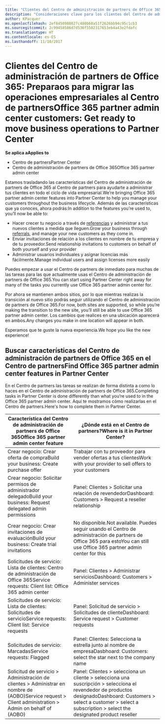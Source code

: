 ```yaml
---
title: "Clientes del Centro de administración de partners de Office 365: vuestras operaciones empresariales se están moviendo al Centro de partners| Centros de partners"
description: "Consideraciones clave para los clientes del Centro de administración de partners de Office 365 al migrar al Centro de partners"
author: KPacquer
ms.openlocfilehash: 2ef8450988027c480b60a51f2626bb94c95c1cb3
ms.sourcegitcommit: 2c99458586d7d536f5502317653eb4a43e2fdafc
ms.translationtype: HT
ms.contentlocale: es-ES
ms.lasthandoff: 11/10/2017
---
```

# <a name="office-365-partner-admin-center-customers-get-ready-to-move-business-operations-to-partner-center"></a><span data-ttu-id="c6b47-103">Clientes del Centro de administración de partners de Office 365: Preparaos para migrar las operaciones empresariales al Centro de partners</span><span class="sxs-lookup"><span data-stu-id="c6b47-103">Office 365 partner admin center customers: Get ready to move business operations to Partner Center</span></span>

**<span data-ttu-id="c6b47-104">Se aplica a</span><span class="sxs-lookup"><span data-stu-id="c6b47-104">Applies to</span></span>** 

- <span data-ttu-id="c6b47-105">Centro de partners</span><span class="sxs-lookup"><span data-stu-id="c6b47-105">Partner Center</span></span>
- <span data-ttu-id="c6b47-106">Centro de administración de partners de Office 365</span><span class="sxs-lookup"><span data-stu-id="c6b47-106">Office 365 partner admin center</span></span>

<span data-ttu-id="c6b47-107">Estamos trasladando las características del Centro de administración de partners de Office 365 al Centro de partners para ayudarte a administrar tus clientes en todo el ciclo de vida empresarial.</span><span class="sxs-lookup"><span data-stu-id="c6b47-107">We’re bringing Office 365 partner admin center features into Partner Center to help you manage your customers throughout the business lifecycle.</span></span> <span data-ttu-id="c6b47-108">Además de las características que ya conoces, ahora podrás:</span><span class="sxs-lookup"><span data-stu-id="c6b47-108">In addition to the features you’re used to, you’ll now be able to:</span></span> 

*  <span data-ttu-id="c6b47-109">Hacer crecer tu negocio a través de [referencias](referrals.md) y administrar a tus nuevos clientes a medida que lleguen.</span><span class="sxs-lookup"><span data-stu-id="c6b47-109">Grow your business through [referrals](referrals.md), and manage your new customers as they come in.</span></span>
*  <span data-ttu-id="c6b47-110">Enviar invitaciones de relación a los clientes en nombre de tu empresa y de tu proveedor.</span><span class="sxs-lookup"><span data-stu-id="c6b47-110">Send relationship invitations to customers on behalf of both yourself and your provider</span></span>
*  <span data-ttu-id="c6b47-111">Administrar usuarios individuales y asignar licencias más fácilmente.</span><span class="sxs-lookup"><span data-stu-id="c6b47-111">Manage individual users and assign licenses more easily</span></span>

<span data-ttu-id="c6b47-112">Puedes empezar a usar el Centro de partners de inmediato para muchas de las tareas para las que actualmente usas el Centro de administración de partners de Office 365.</span><span class="sxs-lookup"><span data-stu-id="c6b47-112">You can start using Partner Center right away for many of the tasks you currently use Office 365 partner admin center for.</span></span> 

<span data-ttu-id="c6b47-113">Por ahora se mantienen ambos sitios, por lo que mientras realizas la transición al nuevo sitio podrás seguir utilizando el Centro de administración de partners de Office 365.</span><span class="sxs-lookup"><span data-stu-id="c6b47-113">For now, both sites are supported, so while you’re making the transition to the new site, you’ll still be able to use Office 365 partner admin center.</span></span> <span data-ttu-id="c6b47-114">Los cambios que realices en una ubicación aparecerá en ambos.</span><span class="sxs-lookup"><span data-stu-id="c6b47-114">Any changes you make in one location will appear in both.</span></span>

<span data-ttu-id="c6b47-115">Esperamos que te guste la nueva experiencia.</span><span class="sxs-lookup"><span data-stu-id="c6b47-115">We hope you like the new experience!</span></span>

## <a name="find-office-365-partner-admin-center-features-in-partner-center"></a><span data-ttu-id="c6b47-116">Buscar características del Centro de administración de partners de Office 365 en el Centro de partners</span><span class="sxs-lookup"><span data-stu-id="c6b47-116">Find Office 365 partner admin center features in Partner Center</span></span>

<span data-ttu-id="c6b47-117">En el Centro de partners las tareas se realizan de forma distinta a como lo haces en el Centro de administración de partners de Office 365.</span><span class="sxs-lookup"><span data-stu-id="c6b47-117">Completing tasks in Partner Center is done differently than what you’re used to in the Office 365 partner admin center.</span></span> <span data-ttu-id="c6b47-118">Aquí te mostramos cómo realizarlas en el Centro de partners.</span><span class="sxs-lookup"><span data-stu-id="c6b47-118">Here's how to complete them in Partner Center.</span></span>

| <span data-ttu-id="c6b47-119">Característica del Centro de administración de partners de Office 365</span><span class="sxs-lookup"><span data-stu-id="c6b47-119">Office 365 partner admin center feature</span></span>                       | <span data-ttu-id="c6b47-120">¿Dónde está en el Centro de partners?</span><span class="sxs-lookup"><span data-stu-id="c6b47-120">Where is it in Partner Center?</span></span> | 
|   -----------------------------------------------  | -------------- |
| <span data-ttu-id="c6b47-121">Crear negocio: Crear oferta de compra</span><span class="sxs-lookup"><span data-stu-id="c6b47-121">Build your business: Create purchase offer</span></span> | <span data-ttu-id="c6b47-122">Trabajar con tu proveedor para vender ofertas a tus clientes</span><span class="sxs-lookup"><span data-stu-id="c6b47-122">Work with your provider to sell offers to your customers</span></span> |
| <span data-ttu-id="c6b47-123">Crear negocio: Solicitar permisos de administrador delegado</span><span class="sxs-lookup"><span data-stu-id="c6b47-123">Build your business: Request delegated admin permissions</span></span> | <span data-ttu-id="c6b47-124">Panel: Clientes > Solicitar una relación de revendedor</span><span class="sxs-lookup"><span data-stu-id="c6b47-124">Dashboard: Customers > Request a reseller relationship</span></span> |
| <span data-ttu-id="c6b47-125">Crear negocio: Crear invitaciones de evaluación</span><span class="sxs-lookup"><span data-stu-id="c6b47-125">Build your business: Create trial invitations</span></span> | <span data-ttu-id="c6b47-126">No disponible.</span><span class="sxs-lookup"><span data-stu-id="c6b47-126">Not available.</span></span> <span data-ttu-id="c6b47-127">Puedes seguir usando el Centro de administración de partners de Office 365 para esto</span><span class="sxs-lookup"><span data-stu-id="c6b47-127">You can still use Office 365 partner admin center for this</span></span> |
| <span data-ttu-id="c6b47-128">Solicitudes de servicio: Lista de clientes: Centro de administración de Office 365</span><span class="sxs-lookup"><span data-stu-id="c6b47-128">Service requests: Client list: Office 365 admin center</span></span> | <span data-ttu-id="c6b47-129">Panel: Clientes > Administrar servicios</span><span class="sxs-lookup"><span data-stu-id="c6b47-129">Dashboard: Customers > Administer services</span></span> |
| <span data-ttu-id="c6b47-130">Solicitudes de servicio: Lista de clientes: Solicitudes de servicio</span><span class="sxs-lookup"><span data-stu-id="c6b47-130">Service requests: Client list: Service requests</span></span> | <span data-ttu-id="c6b47-131">Panel: Solicitud de servicio > Solicitudes de cliente</span><span class="sxs-lookup"><span data-stu-id="c6b47-131">Dashboard: Service request > Customer requests</span></span> |
| <span data-ttu-id="c6b47-132">Solicitudes de servicio: Marcadas</span><span class="sxs-lookup"><span data-stu-id="c6b47-132">Service requests: Flagged</span></span> | <span data-ttu-id="c6b47-133">Panel: Clientes: Selecciona la estrella junto al nombre de empresa</span><span class="sxs-lookup"><span data-stu-id="c6b47-133">Dasbhoard: Customers: select the star next to the company name</span></span> |
| <span data-ttu-id="c6b47-134">Solicitud de servicio > Administración de clientes > Administrar en nombre de (AOBO)</span><span class="sxs-lookup"><span data-stu-id="c6b47-134">Service request > Client administration > Admin on behalf of (AOBO)</span></span> | <span data-ttu-id="c6b47-135">Panel: Clientes > selecciona un cliente > selecciona una suscripción > selecciona el revendedor de productos designado</span><span class="sxs-lookup"><span data-stu-id="c6b47-135">Dashboard: Customers > select a customer > select a subscription > select the designated product reseller</span></span> |

